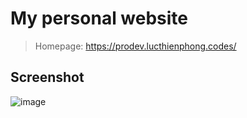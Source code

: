 # My personal website

> Homepage: https://prodev.lucthienphong.codes/

## Screenshot

![image](https://user-images.githubusercontent.com/90561566/193510224-b5a8b180-d54b-4572-9301-bd112c9b3735.png)
